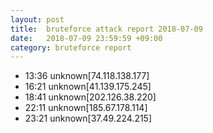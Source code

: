 ```yaml
---
layout: post
title:  bruteforce attack report 2018-07-09
date:   2018-07-09 23:59:59 +09:00
category: bruteforce report
---
```


* 13:36 unknown[74.118.138.177]
* 16:21 unknown[41.139.175.245]
* 18:41 unknown[202.126.38.220]
* 22:11 unknown[185.67.178.114]
* 23:21 unknown[37.49.224.215]
